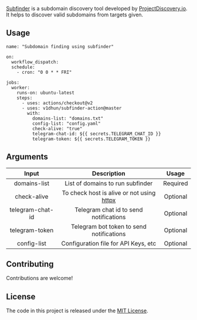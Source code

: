 
[Subfinder](https://github.com/projectdiscovery/subfinder) is a subdomain discovery tool developed by [ProjectDiscovery.io](https://twitter.com/pdiscoveryio). It helps to discover valid subdomains from targets given.

## Usage
```
name: "Subdomain finding using subfinder"

on:
  workflow_dispatch:
  schedule:
    - cron: "0 0 * * FRI"

jobs:
  worker:
    runs-on: ubuntu-latest
    steps:
      - uses: actions/checkout@v2
      - uses: v1dhun/subfinder-action@master
        with:
          domains-list: "domains.txt"
          config-list: "config.yaml"
          check-alive: "true"
          telegram-chat-id: ${{ secrets.TELEGRAM_CHAT_ID }}
          telegram-token: ${{ secrets.TELEGRAM_TOKEN }}
```

## Arguments

| Input  | Description | Usage |
| :---:     |     :---:   |    :---:   |
| domains-list  | List of domains to run subfinder | Required
| check-alive  | To check host is alive or not using [httpx](https://github.com/projectdiscovery/httpx) | Optional
| telegram-chat-id  | Telegram chat id to send notifications  | Optional
| telegram-token  | Telegram bot token to send notifications | Optional
| config-list | Configuration file for API Keys, etc | Optional

## Contributing

Contributions are welcome!

## License

The code in this project is released under the [MIT License](LICENSE).
